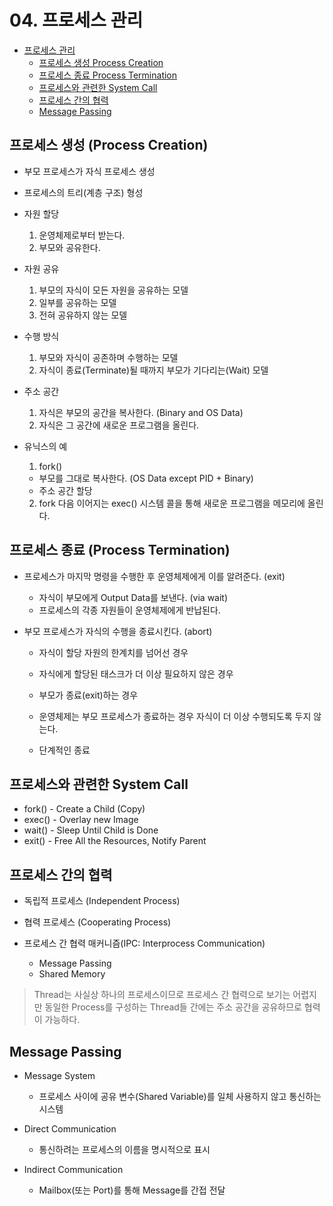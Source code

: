 # 04. 프로세스 관리

<!-- TOC -->

- [프로세스 관리](#%ED%94%84%EB%A1%9C%EC%84%B8%EC%8A%A4-%EA%B4%80%EB%A6%AC)
  - [프로세스 생성 Process Creation](#%ED%94%84%EB%A1%9C%EC%84%B8%EC%8A%A4-%EC%83%9D%EC%84%B1-process-creation)
  - [프로세스 종료 Process Termination](#%ED%94%84%EB%A1%9C%EC%84%B8%EC%8A%A4-%EC%A2%85%EB%A3%8C-process-termination)
  - [프로세스와 관련한 System Call](#%ED%94%84%EB%A1%9C%EC%84%B8%EC%8A%A4%EC%99%80-%EA%B4%80%EB%A0%A8%ED%95%9C-system-call)
  - [프로세스 간의 협력](#%ED%94%84%EB%A1%9C%EC%84%B8%EC%8A%A4-%EA%B0%84%EC%9D%98-%ED%98%91%EB%A0%A5)
  - [Message Passing](#message-passing)

<!-- /TOC -->

## 프로세스 생성 (Process Creation)

- 부모 프로세스가 자식 프로세스 생성
- 프로세스의 트리(계층 구조) 형성
- 자원 할당

  1. 운영체제로부터 받는다.
  2. 부모와 공유한다.

- 자원 공유

  1. 부모의 자식이 모든 자원을 공유하는 모델
  2. 일부를 공유하는 모델
  3. 전혀 공유하지 않는 모델

- 수행 방식

  1. 부모와 자식이 공존하며 수행하는 모델
  2. 자식이 종료(Terminate)될 때까지 부모가 기다리는(Wait) 모델

- 주소 공간

  1. 자식은 부모의 공간을 복사한다. (Binary and OS Data)
  2. 자식은 그 공간에 새로운 프로그램을 올린다.

- 유닉스의 예

  1. fork()

  - 부모를 그대로 복사한다. (OS Data except PID + Binary)
  - 주소 공간 할당

  2. fork 다음 이어지는 exec() 시스템 콜을 통해 새로운 프로그램을 메모리에 올린다.

## 프로세스 종료 (Process Termination)

- 프로세스가 마지막 명령을 수행한 후 운영체제에게 이를 알려준다. (exit)

  - 자식이 부모에게 Output Data를 보낸다. (via wait)
  - 프로세스의 각종 자원들이 운영체제에게 반납된다.

- 부모 프로세스가 자식의 수행을 종료시킨다. (abort)

  - 자식이 할당 자원의 한계치를 넘어선 경우
  - 자식에게 할당된 태스크가 더 이상 필요하지 않은 경우
  - 부모가 종료(exit)하는 경우

  - 운영체제는 부모 프로세스가 종료하는 경우 자식이 더 이상 수행되도록 두지 않는다.
  - 단계적인 종료

## 프로세스와 관련한 System Call

- fork() - Create a Child (Copy)
- exec() - Overlay new Image
- wait() - Sleep Until Child is Done
- exit() - Free All the Resources, Notify Parent

## 프로세스 간의 협력

- 독립적 프로세스 (Independent Process)
- 협력 프로세스 (Cooperating Process)
- 프로세스 간 협력 매커니즘(IPC: Interprocess Communication)

  - Message Passing
  - Shared Memory

> Thread는 사실상 하나의 프로세스이므로 프로세스 간 협력으로 보기는 어렵지만 동일한 Process를 구성하는 Thread들 간에는 주소 공간을 공유하므로 협력이 가능하다.

## Message Passing

- Message System

  - 프로세스 사이에 공유 변수(Shared Variable)를 일체 사용하지 않고 통신하는 시스템

- Direct Communication

  - 통신하려는 프로세스의 이름을 명시적으로 표시

- Indirect Communication

  - Mailbox(또는 Port)를 통해 Message를 간접 전달
